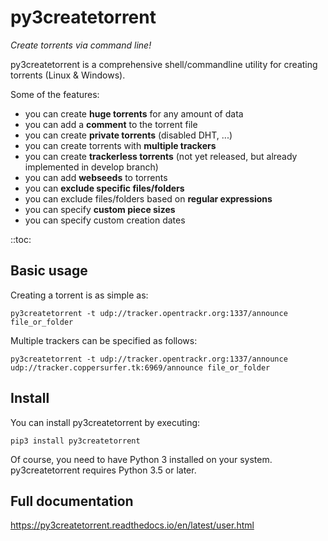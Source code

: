 py3createtorrent
================

*Create torrents via command line!*

py3createtorrent is a comprehensive shell/commandline utility for creating torrents (Linux & Windows).

Some of the features:

* you can create **huge torrents** for any amount of data
* you can add a **comment** to the torrent file
* you can create **private torrents** (disabled DHT, ...)
* you can create torrents with **multiple trackers**
* you can create **trackerless torrents** (not yet released, but already implemented in develop branch)
* you can add **webseeds** to torrents
* you can **exclude specific files/folders**
* you can exclude files/folders based on **regular expressions**
* you can specify **custom piece sizes**
* you can specify custom creation dates

::toc:

Basic usage
-----------

Creating a torrent is as simple as:

    py3createtorrent -t udp://tracker.opentrackr.org:1337/announce file_or_folder

Multiple trackers can be specified as follows:

    py3createtorrent -t udp://tracker.opentrackr.org:1337/announce udp://tracker.coppersurfer.tk:6969/announce file_or_folder

Install
-------

You can install py3createtorrent by executing:

    pip3 install py3createtorrent

Of course, you need to have Python 3 installed on your system. py3createtorrent requires Python 3.5 or later.

Full documentation
------------------

https://py3createtorrent.readthedocs.io/en/latest/user.html
